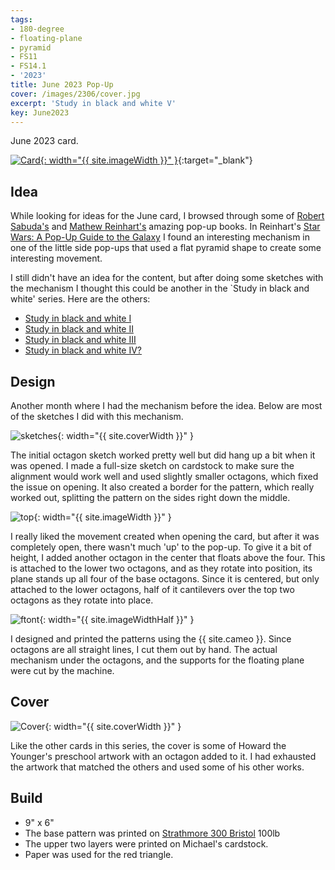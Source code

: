 ```yaml
---
tags:
- 180-degree
- floating-plane
- pyramid
- FS11
- FS14.1
- '2023'
title: June 2023 Pop-Up
cover: /images/2306/cover.jpg
excerpt: 'Study in black and white V'
key: June2023
---
```

June 2023 card.

[![Card]({{site.baseurl}}/images/2306/popup.gif){: width="{{ site.imageWidth }}" }](/images/2306/popup.gif "Click to replay in a new tab"){:target="_blank"}

## Idea

While looking for ideas for the June card, I browsed through some of [Robert Sabuda's](https://www.robertsabuda.com/pop-ups.html) and [Mathew Reinhart's](http://www.matthewreinhart.com/pop-up-books/) amazing pop-up books. In Reinhart's [Star Wars: A Pop-Up Guide to the Galaxy](http://www.matthewreinhart.com/star-wars-a-pop-up-guide-to-the-galaxy/) I found an interesting mechanism in one of the little side pop-ups that used a flat pyramid shape to create some interesting movement.

I still didn't have an idea for the content, but after doing some sketches with the mechanism I thought this could be another in the `Study in black and white' series. Here are the others:

- [Study in black and white I](2022/06/26/july.html)
- [Study in black and white II](/2022/07/27/august.html)
- [Study in black and white III](2022/08/23/september.html)
- [Study in black and white IV?](/2022/09/23/october.html)

## Design

Another month where I had the mechanism before the idea. Below are most of the sketches I did with this mechanism.

![sketches]({{site.baseurl}}/images/2306/sketches.jpg){: width="{{ site.coverWidth }}" }

The initial octagon sketch worked pretty well but did hang up a bit when it was opened. I made a full-size sketch on cardstock to make sure the alignment would work well and used slightly smaller octagons, which fixed the issue on opening. It also created a border for the pattern, which really worked out, splitting the pattern on the sides right down the middle.

![top]({{site.baseurl}}/images/2306/top.jpg){: width="{{ site.imageWidth }}" }

I really liked the movement created when opening the card, but after it was completely open, there wasn't much 'up' to the pop-up. To give it a bit of height, I added another octagon in the center that floats above the four. This is attached to the lower two octagons, and as they rotate into position, its plane stands up all four of the base octagons. Since it is centered, but only attached to the lower octagons, half of it cantilevers over the top two octagons as they rotate into place.

![ftont]({{site.baseurl}}/images/2306/front.jpg){: width="{{ site.imageWidthHalf }}" }

I designed and printed the patterns using the {{ site.cameo }}. Since octagons are all straight lines, I cut them out by hand. The actual mechanism under the octagons, and the supports for the floating plane were cut by the machine.

## Cover

![Cover]({{site.baseurl}}{{page.cover}}){: width="{{ site.coverWidth }}" }

Like the other cards in this series, the cover is some of Howard the Younger's preschool artwork with an octagon added to it. I had exhausted the artwork that matched the others and used some of his other works.

## Build

- 9" x 6"
- The base pattern was printed on [Strathmore 300 Bristol](/supplies.html#strathmore-300-bristol) 100lb
- The upper two layers were printed on Michael's cardstock.
- Paper was used for the red triangle.
